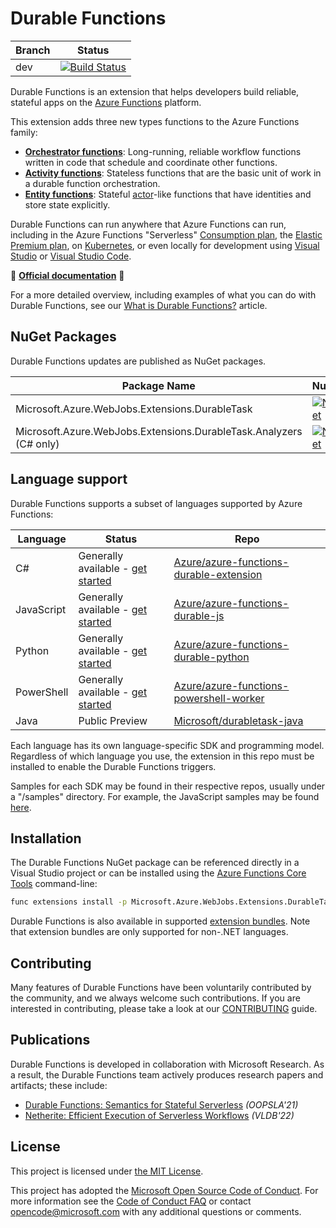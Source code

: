 # Durable Functions

|Branch|Status|
|---|---|
|dev|[![Build Status](https://durabletaskframework.visualstudio.com/Durable%20Task%20Framework%20CI/_apis/build/status/Azure.azure-functions-durable-extension?branchName=dev)](https://durabletaskframework.visualstudio.com/Durable%20Task%20Framework%20CI/_build/latest?definitionId=15&branchName=dev)|

Durable Functions is an extension that helps developers build reliable, stateful apps on the [Azure Functions](https://functions.azure.com) platform.

This extension adds three new types functions to the Azure Functions family:

* **[Orchestrator functions](https://docs.microsoft.com/azure/azure-functions/durable/durable-functions-orchestrations)**: Long-running, reliable workflow functions written in code that schedule and coordinate other functions.
* **[Activity functions](https://docs.microsoft.com/azure/azure-functions/durable/durable-functions-types-features-overview#activity-functions)**: Stateless functions that are the basic unit of work in a durable function orchestration.
* **[Entity functions](https://docs.microsoft.com/azure/azure-functions/durable/durable-functions-entities)**: Stateful [actor](https://en.wikipedia.org/wiki/Actor_model)-like functions that have identities and store state explicitly.

Durable Functions can run anywhere that Azure Functions can run, including in the Azure Functions "Serverless" [Consumption plan](https://docs.microsoft.com/azure/azure-functions/functions-scale#consumption-plan), the [Elastic Premium plan](https://docs.microsoft.com/azure/azure-functions/functions-scale#premium-plan), on [Kubernetes](https://docs.microsoft.com/azure/azure-functions/functions-kubernetes-keda), or even locally for development using [Visual Studio](https://docs.microsoft.com/azure/azure-functions/durable/durable-functions-create-first-csharp) or [Visual Studio Code](https://docs.microsoft.com/azure/azure-functions/functions-develop-vs-code).

📑 **[Official documentation](https://docs.microsoft.com/azure/azure-functions/durable/)** 📑

For a more detailed overview, including examples of what you can do with Durable Functions, see our [What is Durable Functions?](https://docs.microsoft.com/azure/azure-functions/durable/durable-functions-overview) article.

## NuGet Packages

Durable Functions updates are published as NuGet packages.

Package Name | NuGet
---|---
Microsoft.Azure.WebJobs.Extensions.DurableTask | [![NuGet](https://img.shields.io/nuget/v/Microsoft.Azure.WebJobs.Extensions.DurableTask.svg)](https://www.nuget.org/packages/Microsoft.Azure.WebJobs.Extensions.DurableTask)
Microsoft.Azure.WebJobs.Extensions.DurableTask.Analyzers (C# only) | [![NuGet](https://img.shields.io/nuget/v/Microsoft.Azure.WebJobs.Extensions.DurableTask.Analyzers.svg)](https://www.nuget.org/packages/Microsoft.Azure.WebJobs.Extensions.DurableTask.Analyzers)


## Language support

Durable Functions supports a subset of languages supported by Azure Functions:

| Language   | Status | Repo |
|------------|------------------|-|
| C#         | Generally available - [get started](https://docs.microsoft.com/azure/azure-functions/durable/durable-functions-create-first-csharp) | [Azure/azure-functions-durable-extension](https://github.com/Azure/azure-functions-durable-extension) |
| JavaScript | Generally available - [get started](https://docs.microsoft.com/azure/azure-functions/durable/quickstart-js-vscode) | [Azure/azure-functions-durable-js](https://github.com/Azure/azure-functions-durable-js) |
| Python     | Generally available - [get started](https://docs.microsoft.com/azure/azure-functions/durable/quickstart-python-vscode) | [Azure/azure-functions-durable-python](https://github.com/Azure/azure-functions-durable-python) |
| PowerShell | Generally available - [get started](https://docs.microsoft.com/en-us/azure/azure-functions/durable/quickstart-powershell-vscode) | [Azure/azure-functions-powershell-worker](https://github.com/Azure/azure-functions-powershell-worker) |
| Java       | Public Preview | [Microsoft/durabletask-java](https://github.com/microsoft/durabletask-java) |

Each language has its own language-specific SDK and programming model. Regardless of which language you use, the extension in this repo must be installed to enable the Durable Functions triggers.

Samples for each SDK may be found in their respective repos, usually under a "/samples" directory. For example, the JavaScript samples may be found [here](https://github.com/Azure/azure-functions-durable-js/tree/dev/samples).

## Installation

The Durable Functions NuGet package can be referenced directly in a Visual Studio project or can be installed using the [Azure Functions Core Tools](https://docs.microsoft.com/azure/azure-functions/functions-run-local) command-line:

```bash
func extensions install -p Microsoft.Azure.WebJobs.Extensions.DurableTask -v <latest version on Nuget.org>
```

Durable Functions is also available in supported [extension bundles](https://docs.microsoft.com/azure/azure-functions/functions-bindings-register#extension-bundles). Note that extension bundles are only supported for non-.NET languages.

## Contributing

Many features of Durable Functions have been voluntarily contributed by the community, and we always welcome such contributions. If you are interested in contributing, please take a look at our [CONTRIBUTING](./CONTRIBUTING.md) guide.

## Publications

Durable Functions is developed in collaboration with Microsoft Research. As a result, the Durable Functions team actively produces research papers and artifacts; these include:

* [Durable Functions: Semantics for Stateful Serverless](https://www.microsoft.com/en-us/research/uploads/prod/2021/10/DF-Semantics-Final.pdf) _(OOPSLA'21)_
* [Netherite: Efficient Execution of Serverless Workflows](https://www.microsoft.com/en-us/research/uploads/prod/2022/07/p1591-burckhardt.pdf) _(VLDB'22)_

## License

This project is licensed under [the MIT License](https://github.com/Azure/azure-webjobs-sdk/blob/master/LICENSE.txt).

This project has adopted the [Microsoft Open Source Code of Conduct](https://opensource.microsoft.com/codeofconduct/). For more information see the [Code of Conduct FAQ](https://opensource.microsoft.com/codeofconduct/faq/) or contact [opencode@microsoft.com](mailto:opencode@microsoft.com) with any additional questions or comments.
